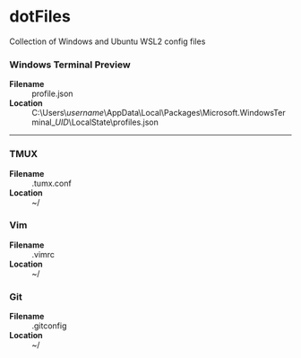 # dotFiles

Collection of Windows and Ubuntu WSL2 config files

### Windows Terminal Preview

<dl>
  <dt><strong>Filename</strong></dt>
  <dd>profile.json</dd>
  <dt><strong>Location</strong></dt>
  <dd>C:\Users\<em>username</em>\AppData\Local\Packages\Microsoft.WindowsTerminal_<em>UID</em>\LocalState\profiles.json</dd>
</dl>

---

### TMUX

<dl>
  <dt><strong>Filename</strong></dt>
  <dd>.tumx.conf</dd>
  <dt><strong>Location</strong></dt>
  <dd>~/</dd>
</dl>

### Vim

<dl>
  <dt><strong>Filename</strong></dt>
  <dd>.vimrc</dd>
  <dt><strong>Location</strong></dt>
  <dd>~/</dd>
</dl>

### Git

<dl>
  <dt><strong>Filename</strong></dt>
  <dd>.gitconfig</dd>
  <dt><strong>Location</strong></dt>
  <dd>~/</dd>
</dl>